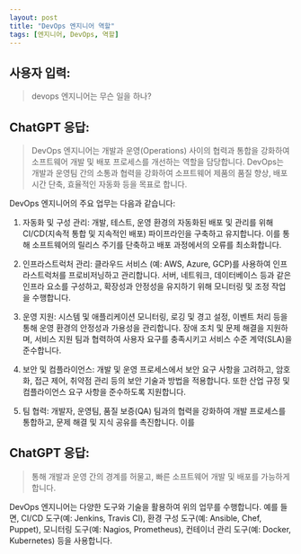 ```yaml
---
layout: post
title: "DevOps 엔지니어 역할"
tags: [엔지니어, DevOps, 역할]
---
```


## 사용자 입력:
> devops 엔지니어는 무슨 일을 하나?

## ChatGPT 응답:
> DevOps 엔지니어는 개발과 운영(Operations) 사이의 협력과 통합을 강화하여 소프트웨어 개발 및 배포 프로세스를 개선하는 역할을 담당합니다. DevOps는 개발과 운영팀 간의 소통과 협력을 강화하여 소프트웨어 제품의 품질 향상, 배포 시간 단축, 효율적인 자동화 등을 목표로 합니다.

DevOps 엔지니어의 주요 업무는 다음과 같습니다:

1. 자동화 및 구성 관리: 개발, 테스트, 운영 환경의 자동화된 배포 및 관리를 위해 CI/CD(지속적 통합 및 지속적인 배포) 파이프라인을 구축하고 유지합니다. 이를 통해 소프트웨어의 릴리스 주기를 단축하고 배포 과정에서의 오류를 최소화합니다.

2. 인프라스트럭처 관리: 클라우드 서비스 (예: AWS, Azure, GCP)를 사용하여 인프라스트럭처를 프로비저닝하고 관리합니다. 서버, 네트워크, 데이터베이스 등과 같은 인프라 요소를 구성하고, 확장성과 안정성을 유지하기 위해 모니터링 및 조정 작업을 수행합니다.

3. 운영 지원: 시스템 및 애플리케이션 모니터링, 로깅 및 경고 설정, 이벤트 처리 등을 통해 운영 환경의 안정성과 가용성을 관리합니다. 장애 조치 및 문제 해결을 지원하며, 서비스 지원 팀과 협력하여 사용자 요구를 충족시키고 서비스 수준 계약(SLA)을 준수합니다.

4. 보안 및 컴플라이언스: 개발 및 운영 프로세스에서 보안 요구 사항을 고려하고, 암호화, 접근 제어, 취약점 관리 등의 보안 기술과 방법을 적용합니다. 또한 산업 규정 및 컴플라이언스 요구 사항을 준수하도록 지원합니다.

5. 팀 협력: 개발자, 운영팀, 품질 보증(QA) 팀과의 협력을 강화하여 개발 프로세스를 통합하고, 문제 해결 및 지식 공유를 촉진합니다. 이를

## ChatGPT 응답:
>  통해 개발과 운영 간의 경계를 허물고, 빠른 소프트웨어 개발 및 배포를 가능하게 합니다.

DevOps 엔지니어는 다양한 도구와 기술을 활용하여 위의 업무를 수행합니다. 예를 들면, CI/CD 도구(예: Jenkins, Travis CI), 환경 구성 도구(예: Ansible, Chef, Puppet), 모니터링 도구(예: Nagios, Prometheus), 컨테이너 관리 도구(예: Docker, Kubernetes) 등을 사용합니다.

